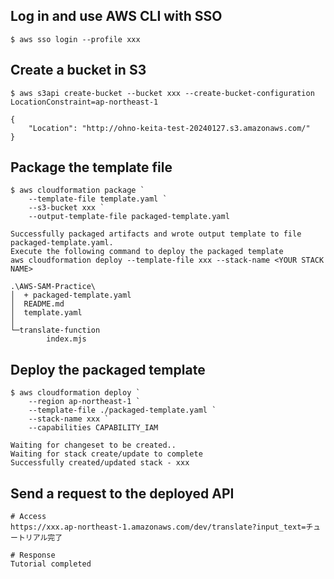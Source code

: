 ## Log in and use AWS CLI with SSO

```shell
$ aws sso login --profile xxx
```

## Create a bucket in S3

```shell:powershell
$ aws s3api create-bucket --bucket xxx --create-bucket-configuration LocationConstraint=ap-northeast-1

{
    "Location": "http://ohno-keita-test-20240127.s3.amazonaws.com/"
}
```

## Package the template file

```shell:powershell
$ aws cloudformation package `
    --template-file template.yaml `
    --s3-bucket xxx `
    --output-template-file packaged-template.yaml

Successfully packaged artifacts and wrote output template to file packaged-template.yaml.
Execute the following command to deploy the packaged template
aws cloudformation deploy --template-file xxx --stack-name <YOUR STACK NAME>
```

```
.\AWS-SAM-Practice\
│  + packaged-template.yaml
│  README.md
│  template.yaml
│
└─translate-function
        index.mjs
```

## Deploy the packaged template

```shell:powershell
$ aws cloudformation deploy `
    --region ap-northeast-1 `
    --template-file ./packaged-template.yaml `
    --stack-name xxx `
    --capabilities CAPABILITY_IAM

Waiting for changeset to be created..
Waiting for stack create/update to complete
Successfully created/updated stack - xxx
```

## Send a request to the deployed API

```shell
# Access
https://xxx.ap-northeast-1.amazonaws.com/dev/translate?input_text=チュートリアル完了

# Response
Tutorial completed
```
